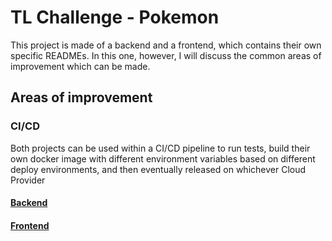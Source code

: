 # TL Challenge - Pokemon
This project is made of a backend and a frontend, which contains their own specific READMEs. In this one, however, I will discuss the common areas of improvement which can be made.

## Areas of improvement

### CI/CD
Both projects can be used within a CI/CD pipeline to run tests, build their own docker image with different environment variables based on different deploy environments, and then eventually released on whichever Cloud Provider

#### [Backend](https://github.com/CapitanFindusFI/tl-merchant-x/blob/master/backend/README.md)

#### [Frontend](https://github.com/CapitanFindusFI/tl-merchant-x/blob/master/frontend/README.md)